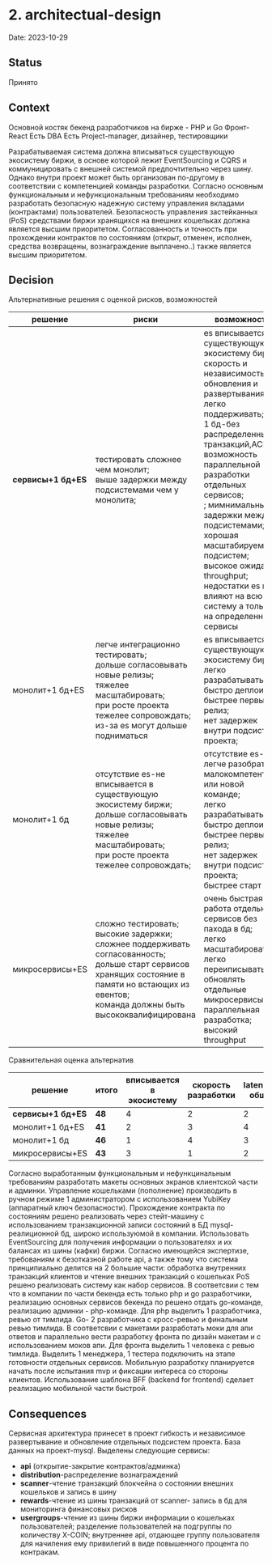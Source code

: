 # 2. architectual-design

Date: 2023-10-29

## Status

Принято

## Context

Основной костяк бекенд разработчиков на бирже - PHP и Go
Фронт-React
Есть DBA
Есть Project-manager, дизайнер, тестировщики

 Разрабатываемая система должна вписываться существующую экосистему биржи, в основе которой лежит EventSourcing и CQRS и 
коммуницировать с внешней системой предпочтительно через шину. Однако внутри проект может быть организован по-другому 
в соответствии с компетенцией команды разработки.
 Согласно основным функциональным и нефункциональным требованиям необходимо разработать безопасную надежную систему управления вкладами 
(контрактами) пользователей. Безопасность управления застейканных (PoS) средствами биржи хранящихся на внешних
кошельках должна является высшим приоритетом. Согласованность и точность при прохождении контрактов по 
состояниям (открыт, отменен, исполнен, средства возвращены, вознаграждение выплачено..) также является высшим приоритетом.

## Decision

Альтернативные решения с оценкой рисков, возможностей

| решение             | риски                                                                                                                                                                                                            | возможности                                                                                                                                                                                                                                                                                                                                                                                                                                       |
|---------------------|------------------------------------------------------------------------------------------------------------------------------------------------------------------------------------------------------------------|---------------------------------------------------------------------------------------------------------------------------------------------------------------------------------------------------------------------------------------------------------------------------------------------------------------------------------------------------------------------------------------------------------------------------------------------------|
| **сервисы+1 бд+ES** | тестировать сложнее чем монолит;<br/>выше задержки между подсистемами чем у монолита;<br/>                                                                                                                       | es вписывается в существующую экосистему биржи;<br/>скорость и независимость обновления и развертывания;<br/>легко поддерживать;<br/> 1 бд-без распределенных транзакций,ACID; <br/>возможность параллельной разработки отдельных сервисов;<br/>; мимнимальные задержки между подсистемами;<br/>хорошая масштабируемость подсистем;<br/>высокое ожидание throughput;<br/> недостатки es не влияют на всю систему а только на определенные сервисы |
| монолит+1 бд+ES     | легче интеграционно тестировать;<br/>дольше согласовывать новые релизы;<br/> тяжелее масштабировать;<br/> при росте проекта тежелее сопровождать;<br/> из-за es могут дольше подниматься                         | es вписывается в существующую экосистему биржи;<br/>легко разрабатывать;<br/>быстро деплоить;<br/>быстрее первый релиз;<br/> нет задержек внутри подсистем проекта;<br/>                                                                                                                                                                                                                                                                          |
| монолит+1 бд        | отсутствие es-не вписывается в существующую экосистему биржи;<br/>дольше согласовывать новые релизы;<br/> тяжелее масштабировать;<br/> при росте проекта тежелее сопровождать;<br/>                              | отсутствие es- легче разобраться малокомпетентной или новой команде;<br/>легко разрабатывать;<br/>быстро деплоить;<br/>быстрее первый релиз;<br/> нет задержек внутри подсистем проекта;<br/>быстрее старт<br/>                                                                                                                                                                                                                                   |
| микросервисы+ES     | сложно тестировать;<br/>высокие задержки;<br/>сложнее поддерживать согласованность;<br/>дольше старт сервисов хранящих состояние в памяти но встающих из евентов;<br/> команда должны быть высококвалифицирована | очень быстрая работа отдельных сервисов без пахода в бд;<br/>легко масштабировать;<br/>легко переиписывать и обновлять отдельные микросервисы;<br/>параллельная разработка;<br/> высокий throughput                                                                                                                                                                                                                                               |


Сравнительная оценка альтернатив

| решение             | **итого** | вписывается в экосистему | скорость разработки | latency общ | latency сервиса | throughput | легкость acid | скорость рестарт сервисов | тестирование сервиса | тестирование интегр-е | масштабируемость | команда чел-к | команда квалиф-я | управление | деплой | обновление | новые релизы | поддержка |
|---------------------|-----------|--------------------------|---------------------|-------------|-----------------|------------|---------------|---------------------------|----------------------|-----------------------|------------------|---------------|------------------|------------|--------|------------|--------------|-----------|
| **сервисы+1 бд+ES** | **48**    | 4                        | 2                   | 2           | 3               | 3          | 3             | 3                         | 3                    | 2                     | 3                | 2             | 2                | 2          | 3      | 3          | 3            | 2         |
| монолит+1 бд+ES     | **41**    | 2                        | 3                   | 4           | 2               | 2          | 3             | 2                         | 2                    | 3                     | 2                | 3             | 3                | 3          | 2      | 2          | 2            | 3         |
| монолит+1 бд        | **46**    | 1                        | 4                   | 3           | 1               | 2          | 4             | 4                         | 1                    | 4                     | 1                | 4             | 4                | 4          | 1      | 2          | 2            | 4         |
| микросервисы+ES     | **43**    | 3                        | 1                   | 2           | 4               | 4          | 2             | 1                         | 4                    | 1                     | 4                | 1             | 1                | 1          | 4      | 4          | 4            | 2         |

Согласно выработанным функциональным и нефункцинальным требованиям разработать макеты основных экранов клиентской части и админки.
Управление кошельками (пополнение) производить в ручном режиме 1 администратором с использованием YubiKey (аппаратный ключ
безопасности). Прохождение контракта по состояниям решено реализовать через стейт-машину с использованием транзакционной 
записи состояний в БД mysql- реалиционной бд, широко используюмой в компании. Использовать EventSourcing для получения 
информации о пользователях и их балансах из шины (кафки) биржи. Согласно имеющейся экспертизе, требованиям к безотказной 
работе api, а также тому что система принципиально делится на 2 большие части: обработка внутренних транзакций клиентов
и чтение внешних транзакций о кошельках PoS решено реализовать систему как набор сервисов.
В соответсвии с тем что в компании по части бекенда есть только php и go разработчики, реализацию основных сервисов бекенда
по решено отдать go-команде, реализацию админки - php-команде. Для php выделить 1 разработчика, ревью от тимлида. Go-
2 разработчика с кросс-ревью и финальным ревью тимлида. В соответсвии с макетами разработать моки для апи ответов и параллельно
вести разработку фронта по дизайн макетам и с использованием моков апи. Для фронта выделить 1 человека с ревью тимлида.
Выделить 1 менеджера, 1 тестера подключить на этапе готовности отдельных сервисов.  Мобильную разработку планируется начать
после испытания mvp и фиксации интереса со стороны клиентов. Использование шаблона ВFF (backend for
frontend) сделает реализацию мобильной части быстрой.

## Consequences

Сервисная архитектура принесет в проект гибкость и независимое развертывание и обновление отдельных подсистем проекта.
База данных на проект-mysql.
Выделены следующие сервисы:
 - **api** (открытие-закрытие контрактов/админка) 
 - **distribution**-распределение вознаграждений
 - **scanner**-чтение транзакций блокчейна о состоянии внешних кошельков и запись в шину
 - **rewards**-чтение из шины транзакций от scanner- запись в бд для мониторинга финансовых рисков
 - **usergroups**-чтение из шины биржи информации о кошельках пользователей; разделение пользователей на подгруппы по количеству X-COIN; 
внутреннее api, отдающее группу пользователя для начиления ему привилегий в виде повышенного процента по контракам.

